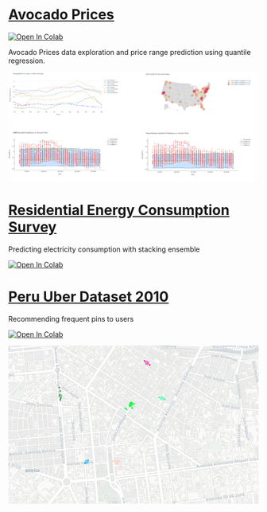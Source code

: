 # [Avocado Prices](https://www.kaggle.com/neuromusic/avocado-prices)
[![Open In Colab](https://colab.research.google.com/assets/colab-badge.svg)](https://colab.research.google.com/drive/1w_9WX7mxQKYWWpkFez7YX135egzp4Mst?usp=sharing)

Avocado Prices data exploration and price range prediction using quantile regression.

![](https://raw.githubusercontent.com/AsalJalilvand/kaggle/master/images/avocado_prices.PNG?token=APJ4QBZGO2ICOHNACVPSXMK74KUKE)

# [Residential Energy Consumption Survey](https://www.kaggle.com/kingburrito666/residential-energy-consumption-survey)
Predicting electricity consumption with stacking ensemble

[![Open In Colab](https://colab.research.google.com/assets/colab-badge.svg)](https://colab.research.google.com/drive/1RN93yQ0kqAwlgAQZLVs9fAezk_5DryAd?usp=sharing)

# [Peru Uber Dataset 2010](https://www.kaggle.com/marcusrb/uber-peru-dataset)
Recommending frequent pins to users

[![Open In Colab](https://colab.research.google.com/assets/colab-badge.svg)](https://colab.research.google.com/drive/1mOZKgqL_vjhtpMwf-sXAiFdvkyWhS4uB?usp=sharing)

![](https://raw.githubusercontent.com/AsalJalilvand/kaggle/master/images/uber_frequent_pins.PNG)
